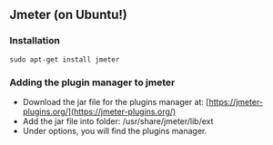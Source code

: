 ## Jmeter (on Ubuntu!)

### Installation 
```
sudo apt-get install jmeter
```

### Adding the plugin manager to jmeter

- Download the jar file for the plugins manager at: [https://jmeter-plugins.org/](https://jmeter-plugins.org/)
- Add the jar file into folder: /usr/share/jmeter/lib/ext
- Under options, you will find the plugins manager.

